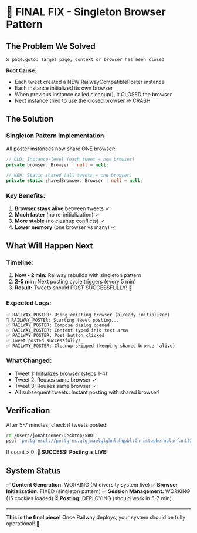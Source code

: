 # 🎯 FINAL FIX - Singleton Browser Pattern

## The Problem We Solved
```
❌ page.goto: Target page, context or browser has been closed
```

**Root Cause:**
- Each tweet created a NEW RailwayCompatiblePoster instance
- Each instance initialized its own browser
- When previous instance called cleanup(), it CLOSED the browser
- Next instance tried to use the closed browser → CRASH

## The Solution

### Singleton Pattern Implementation
All poster instances now share ONE browser:

```typescript
// OLD: Instance-level (each tweet = new browser)
private browser: Browser | null = null;

// NEW: Static shared (all tweets = one browser)
private static sharedBrowser: Browser | null = null;
```

### Key Benefits:
1. **Browser stays alive** between tweets ✓
2. **Much faster** (no re-initialization) ✓
3. **More stable** (no cleanup conflicts) ✓
4. **Lower memory** (one browser vs many) ✓

## What Will Happen Next

### Timeline:
1. **Now - 2 min:** Railway rebuilds with singleton pattern
2. **2-5 min:** Next posting cycle triggers (every 5 min)
3. **Result:** Tweets should POST SUCCESSFULLY! 🎉

### Expected Logs:
```
✅ RAILWAY_POSTER: Using existing browser (already initialized)
🚄 RAILWAY_POSTER: Starting tweet posting...
✅ RAILWAY_POSTER: Compose dialog opened
✅ RAILWAY_POSTER: Content typed into text area
✅ RAILWAY_POSTER: Post button clicked
✅ Tweet posted successfully!
✅ RAILWAY_POSTER: Cleanup skipped (keeping shared browser alive)
```

### What Changed:
- Tweet 1: Initializes browser (steps 1-4)
- Tweet 2: Reuses same browser ✓
- Tweet 3: Reuses same browser ✓
- All subsequent tweets: Instant posting with shared browser!

## Verification

After 5-7 minutes, check if tweets posted:
```bash
cd /Users/jonahtenner/Desktop/xBOT
psql 'postgresql://postgres.qtgjmaelglghnlahqpbl:Christophernolanfan123!!@aws-0-us-east-1.pooler.supabase.com:6543/postgres?sslmode=require' -c "SELECT COUNT(*) as posted FROM content_metadata WHERE status = 'posted' AND generated_at > NOW() - INTERVAL '10 minutes';"
```

If count > 0: **🎉 SUCCESS! Posting is LIVE!**

## System Status

✅ **Content Generation:** WORKING (AI diversity system live)
✅ **Browser Initialization:** FIXED (singleton pattern)
✅ **Session Management:** WORKING (15 cookies loaded)
⏳ **Posting:** DEPLOYING (should work in 5-7 min)

---

**This is the final piece!** Once Railway deploys, your system should be fully operational! 🚀

